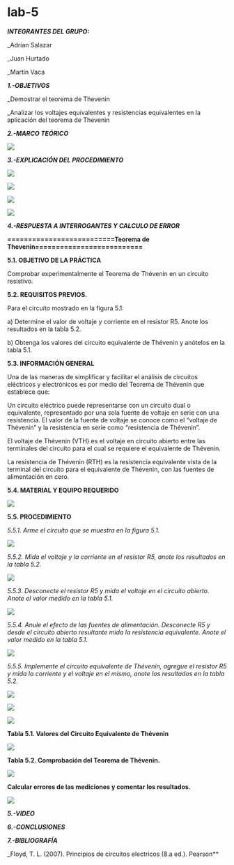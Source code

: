 # lab-5
***INTEGRANTES DEL GRUPO:***

_Adrian Salazar

_Juan Hurtado

_Martin Vaca

***1.-OBJETIVOS***

_Demostrar el teorema de Thevenin

_Analizar los voltajes equivalentes y resistencias equivalentes en la aplicación del teorema de Thevenin

***2.-MARCO TEÓRICO***

![](https://github.com/smvaca2/lab-5/blob/24af7bfeaf63a85c7995c0abc75849dcba09a787/teoria.PNG)

***3.-EXPLICACIÓN DEL PROCEDIMIENTO***

![](https://github.com/smvaca2/lab-5/blob/32761160607283144c57321140b5d21dd2012ff4/WhatsApp%20Image%202022-07-06%20at%208.06.49%20PM%20(1).jpeg)

![](https://github.com/smvaca2/lab-5/blob/32761160607283144c57321140b5d21dd2012ff4/WhatsApp%20Image%202022-07-06%20at%208.06.50%20PM.jpeg)

![](https://github.com/smvaca2/lab-5/blob/32761160607283144c57321140b5d21dd2012ff4/WhatsApp%20Image%202022-07-06%20at%208.06.50%20PM%20(1).jpeg)

![](https://github.com/smvaca2/lab-5/blob/32761160607283144c57321140b5d21dd2012ff4/WhatsApp%20Image%202022-07-06%20at%208.47.35%20PM.jpeg)

***4.-RESPUESTA A INTERROGANTES Y CALCULO DE ERROR***

**==========================Teorema de Thevenin==========================**

**5.1. OBJETIVO DE LA PRÁCTICA**

Comprobar experimentalmente el Teorema de Thévenin en un circuito resistivo.

**5.2. REQUISITOS PREVIOS.**

Para el circuito mostrado en la figura 5.1:

a) Determine el valor de voltaje y corriente en el resistor R5. Anote los resultados
en la tabla 5.2.

b) Obtenga los valores del circuito equivalente de Thévenin y anótelos en la tabla 5.1.

**5.3. INFORMACIÓN GENERAL**

Una de las maneras de simplificar y facilitar el análisis de circuitos eléctricos y
electrónicos es por medio del Teorema de Thévenin que establece que:

Un circuito eléctrico puede representarse con un circuito dual o equivalente,
representado por una sola fuente de voltaje en serie con una resistencia. El valor de la
fuente de voltaje se conoce como el “voltaje de Thévenin” y la resistencia en serie como
“resistencia de Thévenin”.

El voltaje de Thévenin (VTH) es el voltaje en circuito abierto entre las terminales
del circuito para el cual se requiere el equivalente de Thévenin.

La resistencia de Thévenin (RTH) es la resistencia equivalente vista de la terminal
del circuito para el equivalente de Thévenin, con las fuentes de alimentación en cero.

**5.4. MATERIAL Y EQUIPO REQUERIDO**

![](https://github.com/smvaca2/lab-5/blob/24af7bfeaf63a85c7995c0abc75849dcba09a787/materiales.PNG)

**5.5. PROCEDIMIENTO**

*5.5.1. Arme el circuito que se muestra en la figura 5.1.*

![](https://github.com/smvaca2/lab-5/blob/24af7bfeaf63a85c7995c0abc75849dcba09a787/5.5.1.PNG)

*5.5.2. Mida el voltaje y la corriente en el resistor R5, anote los resultados en la tabla 5.2.*

![](https://github.com/smvaca2/lab-5/blob/24af7bfeaf63a85c7995c0abc75849dcba09a787/5.5.2.PNG)

*5.5.3. Desconecte el resistor R5 y mida el voltaje en el circuito abierto. Anote el valor
medido en la tabla 5.1.*

![](https://github.com/smvaca2/lab-5/blob/24af7bfeaf63a85c7995c0abc75849dcba09a787/5.5.3.PNG)

*5.5.4. Anule el efecto de las fuentes de alimentación. Desconecte R5 y desde el circuito
abierto resultante mida la resistencia equivalente. Anote el valor medido en la tabla 5.1.*

![](https://github.com/smvaca2/lab-5/blob/24af7bfeaf63a85c7995c0abc75849dcba09a787/5.5.4.PNG)

*5.5.5. Implemente el circuito equivalente de Thévenin, agregue el resistor R5 y mida la
corriente y el voltaje en el mismo, anote los resultados en la tabla 5.2.*

![](https://github.com/smvaca2/lab-5/blob/24af7bfeaf63a85c7995c0abc75849dcba09a787/5.5.5.PNG)

![](https://github.com/smvaca2/lab-5/blob/24af7bfeaf63a85c7995c0abc75849dcba09a787/WhatsApp%20Image%202022-07-06%20at%208.09.56%20PM.jpeg)

![](https://github.com/smvaca2/lab-5/blob/24af7bfeaf63a85c7995c0abc75849dcba09a787/WhatsApp%20Image%202022-07-06%20at%208.09.57%20PM.jpeg)

**Tabla 5.1. Valores del Circuito Equivalente de Thévenin**

![](https://github.com/smvaca2/lab-5/blob/2afac6b1d5fb395ce411422eefdb665266f2fa8e/tabal1.PNG)

**Tabla 5.2. Comprobación del Teorema de Thévenin.**

![](https://github.com/smvaca2/lab-5/blob/2afac6b1d5fb395ce411422eefdb665266f2fa8e/tabla2.PNG)

**Calcular errores de las mediciones y comentar los resultados.**

![](https://github.com/smvaca2/lab-5/blob/32761160607283144c57321140b5d21dd2012ff4/WhatsApp%20Image%202022-07-06%20at%208.22.47%20PM.jpeg)

***5.-VIDEO***


***6.-CONCLUSIONES***


***7.-BIBLIOGRAFÍA***

_Floyd, T. L. (2007). Principios de circuitos electricos (8.a ed.). Pearson**


